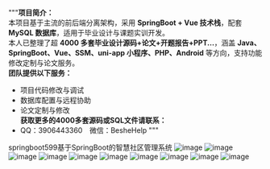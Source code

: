 """**项目简介：**  
本项目基于主流的前后端分离架构，采用 **SpringBoot + Vue 技术栈**，配套 **MySQL 数据库**，适用于毕业设计与课题实训开发。  
本人已整理了超 **4000 多套毕业设计源码+论文+开题报告+PPT...**，涵盖 **Java、SpringBoot、Vue、SSM、uni-app 小程序、PHP、Android** 等方向，支持功能修改定制与论文服务。  
**团队提供以下服务：**  
- 项目代码修改与调试  
- 数据库配置与远程协助  
- 论文定制与修改  
**获取更多的4000多套源码或SQL文件请联系：**  
- QQ：3906443360 微信：BesheHelp
"""


springboot599基于SpringBoot的智慧社区管理系统
![image](https://github.com/user-attachments/assets/8d4e259d-531c-4ba4-92b9-ed257c16e51e)
![image](https://github.com/user-attachments/assets/6e5ca8f6-78bd-41e7-85c0-7f7ebd358bc0)
![image](https://github.com/user-attachments/assets/58da99bc-891f-4266-a338-1c1721e0b821)
![image](https://github.com/user-attachments/assets/810497ca-d86b-4ad9-b55a-7d3751609559)
![image](https://github.com/user-attachments/assets/584938e8-f5c5-4190-8f79-e6f6c37ae4c3)
![image](https://github.com/user-attachments/assets/eac0ac37-1002-4f6c-b594-21de0667b44a)
![image](https://github.com/user-attachments/assets/f63bcc08-ee8d-4a8b-be35-0302f91af3ee)
![image](https://github.com/user-attachments/assets/ca9c56ca-bdcd-4cfc-9a7b-3fe52d51374c)
![image](https://github.com/user-attachments/assets/2bc91a0a-f123-45d0-889f-aa641c0d5b55)
![image](https://github.com/user-attachments/assets/5426d5e6-8f3b-4bc4-928a-5a82877a94a2)
